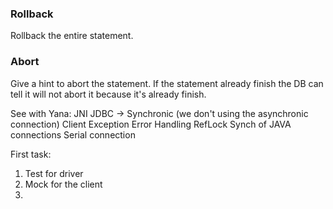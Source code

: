 ### Rollback 
Rollback the entire statement.

### Abort
Give a hint to abort the statement. If the statement already finish the DB can tell it will not abort it because it's already finish.

See with Yana:
JNI 
JDBC -> Synchronic (we don't using the asynchronic connection)
Client
Exception Error Handling
RefLock
Synch of JAVA connections
Serial connection

First task:
1. Test for driver
2. Mock for the client
3. 

